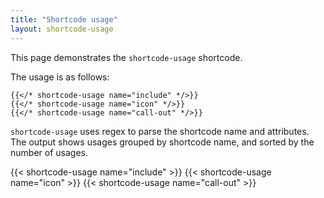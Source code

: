 ```yaml
---
title: "Shortcode usage"
layout: shortcode-usage
---
```

This page demonstrates the `shortcode-usage` shortcode.

The usage is as follows:
``` go-html-template
{{</* shortcode-usage name="include" */>}}
{{</* shortcode-usage name="icon" */>}}
{{</* shortcode-usage name="call-out" */>}}
```
`shortcode-usage` uses regex to parse the shortcode name and attributes. The output shows usages grouped by shortcode name, and sorted by the number of usages.

{{< shortcode-usage name="include" >}}
{{< shortcode-usage name="icon" >}}
{{< shortcode-usage name="call-out" >}}
